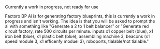 Currently a work in progress, not ready for use

Factoro BP Ai is for generating factory blueprints, this is currently a work in progress and isn't working. The idea is that you will be asked to prompt the ai with something like "Generate a 2 to 1 belt balancer" or "Generate red circuit factory, rate 500 circuits per minute. inputs x1 copper belt (blue), x1 iron belt (blue), x1 plastic belt (blue), assembling machine 3, beacons (x1 speed module 3, x1 efficenfy moduel 3), roboports, tialable/not tialable."
